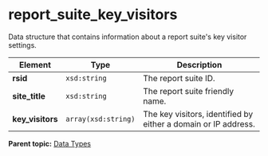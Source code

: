 # report\_suite\_key\_visitors

Data structure that contains information about a report suite's key visitor settings.

|Element|Type|Description|
|-------|----|-----------|
|**rsid** |`xsd:string` | The report suite ID. |
|**site\_title** |`xsd:string` | The report suite friendly name. |
|**key\_visitors** |`array(xsd:string)` | The key visitors, identified by either a domain or IP address. |

**Parent topic:** [Data Types](../data_types/c_datatypes.md)

